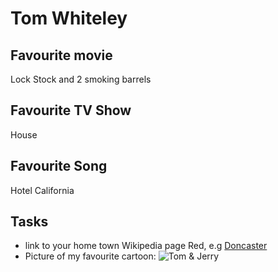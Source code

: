 # Tom Whiteley

## Favourite movie

Lock Stock and 2 smoking barrels

## Favourite TV Show

House

## Favourite Song

Hotel California

## Tasks

- link to your home town Wikipedia page Red, e.g [Doncaster](https://en.wikipedia.org/wiki/Doncaster)
- Picture of my favourite cartoon:
  ![Tom & Jerry](https://upload.wikimedia.org/wikipedia/en/5/5f/TomandJerryTitleCardc.jpg "Tom & Jerry")